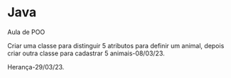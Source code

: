 # Java
Aula de POO

Criar uma classe para  distinguir 5 atributos para definir um animal, depois criar outra classe para cadastrar 5 animais-08/03/23.


Herança-29/03/23.
